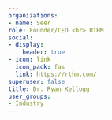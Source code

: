 ```yaml
---
organizations:
- name: Seer
role: Founder/CEO <br> RTHM
social:
- display:
    header: true
- icon: link
  icon_pack: fas
  link: https://rthm.com/
superuser: false
title: Dr. Ryan Kellogg
user_groups:
- Industry
---
```


